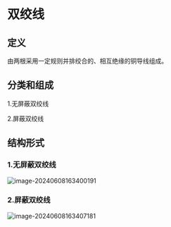 # 双绞线

## 定义

由两根采用一定规则并排绞合的、相互绝缘的铜导线组成。

## 分类和组成

1.无屏蔽双绞线

2.屏蔽双绞线

## 结构形式

### 1.无屏蔽双绞线

![image-20240608163400191](../TyporaImage/image-20240608163400191.png)

### 2.屏蔽双绞线

![image-20240608163407181](../TyporaImage/image-20240608163407181.png)